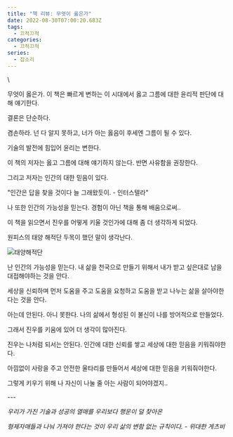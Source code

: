```yaml
---
title: "책 리뷰: 무엇이 옳은가"
date: 2022-08-30T07:00:20.683Z
tags:
  - 끄적끄적
categories:
  - 끄적끄적
series:
  - 잡소리
---
```

<!--more--> \

무엇이 옳은가. 이 책은 빠르게 변하는 이 시대에서 옳고 그름에 대한 윤리적 판단에 대해 얘기한다. 

결론은 단순하다.

겸손하라. 넌 다 알지 못하고, 너가 아는 옳음이 후세엔 그름이 될 수 있다. 

기술의 발전에 힘입어 윤리는 변한다. 

이 책의 저자는 옳고 그름에 대해 얘기하지 않는다. 반면 사유함을 권장한다. 

그리고 저자는 인간의 대한 믿음이 있다. 

"인간은 답을 찾을 것이다 늘 그래왔듯이. - 인터스텔라" 

나 또한 인간의 가능성을 믿는다. 경험이 아닌 책을 통해 배움으로써..

이 책을 읽으면서 진우를 어떻게 키울 것인가에 대해 좀 더 생각하게 되었다. 

원피스의 태양 해적단 두목이 했던 말이 생각난다. 

![](/images/uploads/스크린샷-2022-08-30-오후-4.17.34.png "태양해적단")

난 인간의 가능성을 믿는다. 내 삶을 천국으로 만들기 위해서 내가 받고 싶은대로 남을 대접해야하는 것을 안다. 

세상을 신뢰하며 먼저 도움을 주고 도움을 요청하고 도움을 받고 나누는 삶을 살아야한다는 것을 안다. 

아는데 안된다. 아니 못한다. 나의 삶에서 형성된 이 불신이 나를 방어적으로 만들었다. 

 그래서 진우를 키움에 있어 더 생각이 많아진다. 

진우는 나처럼 되서는 안된다. 인간에 대한 신뢰를 쌓고 세상에 대한 믿음을 키워줘야한다. 

아낌없이 사랑을 주고 안전한 울타리를 만들어서 세상에 대한 믿음을 키워줘야한다. 

그렇게 키우기 위해 나 자신이 나눌 줄 아는 사람이 되어야겠지..

\---

*우리가 가진 기술과 성공의 열매를 우리보다 행운이 덜 찾아온* 

*형제자매들과 나눠 가져야 한다는 것이 우리 삶의 변함 없는 규칙이다. - 위대한 게츠비*
